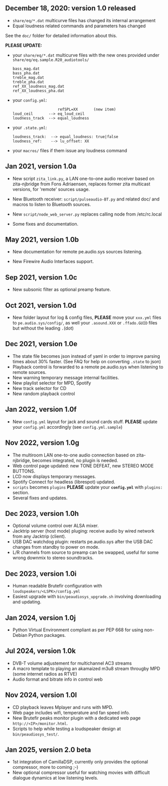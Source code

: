 
## December 18, 2020: version 1.0 released

- `share/eq/*.dat` multicurve files has changed its internal arrangement
- Equal loudness related commands and parameters has changed

See the `doc/` folder for detailed information about this.

**PLEASE UPDATE:**

- your `share/eq/*.dat` multicurve files with the new ones
  provided under `share/eq/eq.sample.R20_audiotools/`

    ```
    bass_mag.dat
    bass_pha.dat
    treble_mag.dat
    treble_pha.dat
    ref_XX_loudness_mag.dat
    ref_XX_loudness_pha.dat
    ```
    
- your `config.yml`:

    ```
                        refSPL=XX       (new item)
    loud_ceil       --> eq_loud_ceil
    loudness_track  --> equal_loudness
    ```

- your `.state.yml`:

    ```
    loudness_track:  --> equal_loudness: true|false
    loudness_ref:    --> lu_offset: XX
    ```

- your `macros/` files if them issue any loudness command


## Jan 2021, version 1.0a

- New script `zita_link.py`, a LAN one-to-one audio receiver based on zita-njbridge from Fons Adriaensen, replaces former zita multicast versions, for 'remote' sources usage.

- New Bluetooth receiver: `script/pulseaudio-BT.py` and related doc/ and macros to listen to Bluetooth sources.

- New `script/node_web_server.py` replaces calling node from /etc/rc.local

- Some fixes and documentation.


## May 2021, version 1.0b

- New documentation for remote pe.audio.sys sources listening.

- New Firewire Audio Interfaces support.

## Sep 2021, version 1.0c

- New subsonic filter as optional preamp feature.

## Oct 2021, version 1.0d

- New folder layout for log & config files, **PLEASE** move your `xxx.yml` files to `pe.audio.sys/config/`, as well your `.asound.XXX` or `.ffado.GUID` files but without the leading `.`(dot)

## Dec 2021, version 1.0e

- The state file becomes json instead of yaml in order to improve parsing times about 30% faster. (See FAQ for help on converting `.state` to json)
- Playback control is forwarded to a remote pe.audio.sys when listening to remote sources.
- New warning temporary message internal facilities.
- New playlist selector for MPD, Spotify
- New track selector for CD
- New random playback control

## Jan 2022, version 1.0f

- New `config.yml` layout for jack and sound cards stuff. **PLEASE** update your `config.yml` accordingly (see `config.yml.sample`)

## Nov 2022, version 1.0g

- The multiroom LAN one-to-one audio connection based on zita-njbridge, becomes integrated, no plugin is needed.
- Web control page updated: new TONE DEFEAT, new STEREO MODE BUTTONS.
- LCD now displays temporary messages.
- Spotify Connect for headless (librespot) updated.
- `scripts` becomes `plugins` **PLEASE** update your **`config.yml`** with `plugins:` section.
- Several fixes and updates.

## Dec 2023, version 1.0h
- Optional volume control over ALSA mixer.
- Jacktrip server (host mode) pluging: receive audio by wired network from any Jacktrip (client).
- USB DAC watchdog plugin: restarts pe.audio.sys after the USB DAC changes from standby to power on mode.
- L/R channels from source to preamp can be swapped, useful for some wrong downmix to stereo soundtracks.

## Dec 2023, version 1.0i
- Human readable Brutefir configuration with `loudspeakers/<LSPK>/config.yml`
- Easiest upgrade with `bin/peaudiosys_upgrade.sh` involving downloading and updating.

## Jan 2024, version 1.0j
- Python Virtual Environment compliant as per PEP 668 for using non-Debian Python packages.
  
## Jul 2024, version 1.0k
- DVB-T volume adjustement for multichannel AC3 streams
- A macro template to playing an akamaized m3u8 stream througby MPD (some internet radios as RTVE)
- Audio format and bitrate info in control web
  
## Nov 2024, version 1.0l
- CD playback leaves Mplayer and runs with MPD.
- Web page includes wifi, temperature and fan speed info.
- New Brutefir peaks monitor plugin with a dedicated web page `http://<IP>/monitor.html`.
- Scripts to help while testing a loudspeaker design at `bin/peaudiosys_test/`.

## Jan 2025, version 2.0 beta
- 1st integration of CamillaDSP, currently only provides the optional compressor, more to coming ;-)
- New optional compressor useful for watching movies with difficult dialogue dynamics at low listening levels.

  
